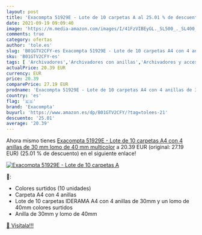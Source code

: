 ```yaml
---
layout: post
title: 'Exacompta 51929E - Lote de 10 carpetas A al 25.01 % de descuento'
date: 2021-09-19 09:09:40
image: 'https://m.media-amazon.com/images/I/41FzVIBEyGL._SL500_._SL400_.jpg'
comments: true
category: ofertas
author: 'tole.es'
slug: 'B01GTV2CFY-es Exacompta 51929E - Lote de 10 carpetas A4 con 4 anillas de...'
sku: 'B01GTV2CFY-es'
tags: [ 'Archivadores','Archivadores con anillas','Archivadores y accesorios','Material de oficina','Oficina y papelería','exacompta', ]
actualPrice: 20.39 EUR
currency: EUR
price: 20.39
comparePrice: 27.19 EUR
prodname: 'Exacompta 51929E - Lote de 10 carpetas A4 con 4 anillas de 30 mm  lomo de 40 mm  multicolor'
country: 'es'
flag: '🇪🇸'
brand: 'Exacompta'
buyurl: 'https://www.amazon.es/dp/B01GTV2CFY/?tag=tolees-21'
descuento: '25.01'
average: '20.39'
---
```


Ahora mismo tienes [Exacompta 51929E - Lote de 10 carpetas A4 con 4 anillas de 30 mm  lomo de 40 mm  multicolor](https://www.amazon.es/dp/B01GTV2CFY/?tag=tolees-21) a 20.39 EUR (original: 27.19 EUR) (25.01 %  de descuento) en el siguiente enlace!

[![Exacompta 51929E - Lote de 10 carpetas A](https://m.media-amazon.com/images/I/41FzVIBEyGL._SL500_._SL400_.jpg)](https://www.amazon.es/dp/B01GTV2CFY/?tag=tolees-21)

🔎:

- Colores surtidos (10 unidades)
- Carpeta A4 con 4 anillas
- Lote de 10 carpetas IDERAMA A4 con 4 anillas de 30mm y un lomo de 40mm colores surtidos
- Anilla de 30mm y lomo de 40mm

[🛒 Visítala!!!](https://www.amazon.es/dp/B01GTV2CFY/?tag=tolees-21)
